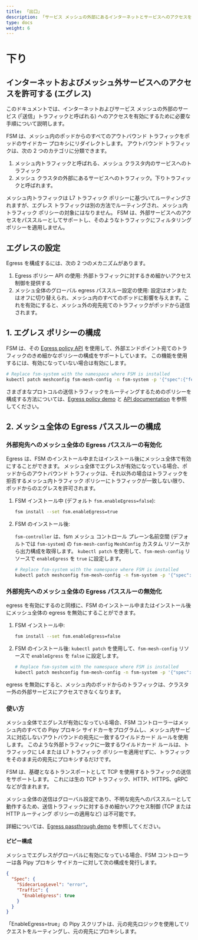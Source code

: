 ```yaml
---
title: 「出口」
description: 「サービス メッシュの外部にあるインターネットとサービスへのアクセスを有効にします。」
type: docs
weight: 6
---
```


# 下り

## インターネットおよびメッシュ外サービスへのアクセスを許可する (エグレス)

このドキュメントでは、インターネットおよびサービス メッシュの外部のサービス (「送信」トラフィックと呼ばれる) へのアクセスを有効にするために必要な手順について説明します。

FSM は、メッシュ内のポッドからのすべてのアウトバウンド トラフィックをポッドのサイドカー プロキシにリダイレクトします。 アウトバウンド トラフィックは、次の 2 つのカテゴリに分類できます。

1. メッシュ内トラフィックと呼ばれる、メッシュ クラスタ内のサービスへのトラフィック
2. メッシュ クラスタの外部にあるサービスへのトラフィック。下りトラフィックと呼ばれます。

メッシュ内トラフィックは L7 トラフィック ポリシーに基づいてルーティングされますが、エグレス トラフィックは別の方法でルーティングされ、メッシュ内トラフィック ポリシーの対象にはなりません。 FSM は、外部サービスへのアクセスをパススルーとしてサポートし、そのようなトラフィックにフィルタリング ポリシーを適用しません。

## エグレスの設定

Egress を構成するには、次の 2 つのメカニズムがあります。

1. Egress ポリシー API の使用: 外部トラフィックに対するきめ細かいアクセス制御を提供する
2. メッシュ全体のグローバル egress パススルー設定の使用: 設定はオンまたはオフに切り替えられ、メッシュ内のすべてのポッドに影響を与えます。これを有効にすると、メッシュ外の宛先宛てのトラフィックがポッドから送信されます。

## 1. エグレス ポリシーの構成

FSM は、その [Egress policy API][1] を使用して、外部エンドポイント宛てのトラフィックのきめ細かなポリシーの構成をサポートしています。 この機能を使用するには、有効になっていない場合は有効にします。

```bash
# Replace fsm-system with the namespace where FSM is installed
kubectl patch meshconfig fsm-mesh-config -n fsm-system -p '{"spec":{"featureFlags":{"enableEgressPolicy":true}}}'  --type=merge
```

さまざまなプロトコルの送信トラフィックをルーティングするためのポリシーを構成する方法については、[Egress policy demo](/demos/egress_policy) と [API documentation][1] を参照してください。

## 2. メッシュ全体の Egress パススルーの構成

### 外部宛先へのメッシュ全体の Egress パススルーの有効化

Egress は、FSM のインストール中またはインストール後にメッシュ全体で有効にすることができます。 メッシュ全体でエグレスが有効になっている場合、ポッドからのアウトバウンド トラフィックは、それ以外の場合はトラフィックを拒否するメッシュ内トラフィック ポリシーにトラフィックが一致しない限り、ポッドからのエグレスを許可されます。

1. FSM インストール中 (デフォルト `fsm.enableEgress=false`):

   ```bash
   fsm install --set fsm.enableEgress=true
   ```

2. FSM のインストール後:

    `fsm-controller` は、fsm メッシュ コントロール プレーン名前空間 (デフォルトでは `fsm-system`) の `fsm-mesh-config` `MeshConfig` カスタム リソースから出力構成を取得します。 `kubectl patch` を使用して、`fsm-mesh-config` リソースで `enableEgress` を `true` に設定します。

   ```bash
   # Replace fsm-system with the namespace where FSM is installed
   kubectl patch meshconfig fsm-mesh-config -n fsm-system -p '{"spec":{"traffic":{"enableEgress":true}}}' --type=merge
   ```

### 外部宛先へのメッシュ全体の Egress パススルーの無効化

egress を有効にするのと同様に、FSM のインストール中またはインストール後にメッシュ全体の egress を無効にすることができます。

1. FSM インストール中:

   ```bash
   fsm install --set fsm.enableEgress=false
   ```

2. FSM のインストール後:
    `kubectl patch` を使用して、`fsm-mesh-config` リソースで `enableEgress` を `false` に設定します。
   ```bash
   # Replace fsm-system with the namespace where FSM is installed
   kubectl patch meshconfig fsm-mesh-config -n fsm-system -p '{"spec":{"traffic":{"enableEgress":false}}}'  --type=merge
   ```

egress を無効にすると、メッシュ内のポッドからのトラフィックは、クラスター外の外部サービスにアクセスできなくなります。

### 使い方

メッシュ全体でエグレスが有効になっている場合、FSM コントローラーはメッシュ内のすべての Pipy プロキシ サイドカーをプログラムし、メッシュ内サービスに対応しないアウトバウンドの宛先に一致するワイルドカード ルールを使用します。 このような外部トラフィックに一致するワイルドカード ルールは、トラフィックに L4 または L7 トラフィック ポリシーを適用せずに、トラフィックをそのまま元の宛先にプロキシするだけです。

FSM は、基礎となるトランスポートとして TCP を使用するトラフィックの送信をサポートします。 これには生の TCP トラフィック、HTTP、HTTPS、gRPC などが含まれます。

メッシュ全体の送信はグローバル設定であり、不明な宛先へのパススルーとして動作するため、送信トラフィックに対するきめ細かいアクセス制御 (TCP または HTTP ルーティング ポリシーの適用など) は不可能です。

詳細については、[Egress passthrough demo](/demos/egress_passthrough) を参照してください。

#### ピピー構成

メッシュでエグレスがグローバルに有効になっている場合、FSM コントローラーは各 Pipy プロキシ サイドカーに対して次の構成を発行します。

```json
{
  "Spec": {
    "SidecarLogLevel": "error",
    "Traffic": {
      "EnableEgress": true
    }
  }
}
```

「EnableEgress=true」の Pipy スクリプトは、元の宛先ロジックを使用してリクエストをルーティングし、元の宛先にプロキシします。

[1]: /docs/api_reference/policy/v1alpha1/#policy.openservicemesh.io/v1alpha1.EgressSpec
